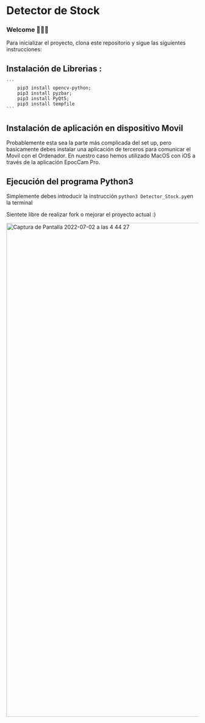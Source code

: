 # Detector de Stock 

### **Welcome 👾👾👾**
Para inicializar el proyecto, clona este repositorio y sigue las siguientes instrucciones:
## Instalación de Librerias :
    ```
        pip3 install opencv-python;
        pip3 install pyzbar;
        pip3 install PyQt5;
        pip3 install tempfile
    ```
## Instalación de aplicación en dispositivo Movil
Probablemente esta sea la parte más complicada del set up, pero basicamente debes instalar una aplicación de terceros 
para comunicar el Movil con el Ordenador. En nuestro caso hemos utilizado MacOS con iOS a través de la aplicación EpocCam Pro.
    
## Ejecución del programa Python3 
    
Simplemente debes introducir la instrucción `python3 Detector_Stock.py`en la terminal

Sientete libre de realizar fork o mejorar el proyecto actual :) 



<img width="1295" alt="Captura de Pantalla 2022-07-02 a las 4 44 27" src="https://user-images.githubusercontent.com/62452212/176983835-da43187d-02b1-4d92-a565-43c82f5e87b2.png">
